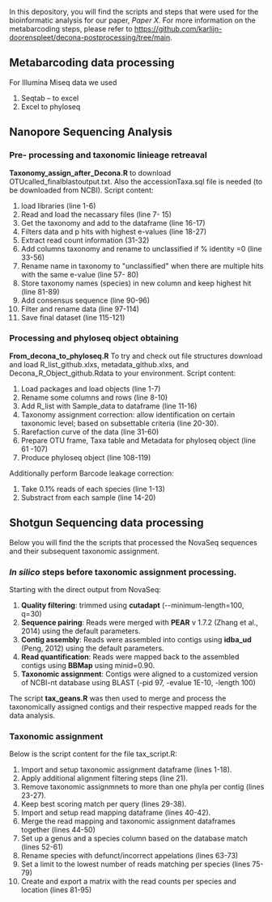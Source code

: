 In this depository, you will find the scripts and steps that were used for the bioinformatic analysis for our paper, *Paper X*. 
For more information on the metabarcoding steps, please refer to https://github.com/karlijn-doorenspleet/decona-postprocessing/tree/main. 

## Metabarcoding data processing
For Illumina Miseq data we used  
1. Seqtab – to excel
2. Excel to phyloseq

## Nanopore Sequencing Analysis

### Pre- processing and taxonomic linieage retreaval
**Taxonomy_assign_after_Decona.R** to download OTUcalled_finalblastoutput.txt. Also the accessionTaxa.sql file is needed (to be downloaded from NCBI).
Script content:
1.	load libraries (line 1-6)
2.	Read and load the necassary files (line 7- 15)
3.	Get the taxonomy and add to the dataframe (line 16-17)
4.	Filters data and p hits with highest e-values (line 18-27)
5.	Extract read count information (31-32)
6.	Add columns taxonomy and rename to unclassified if % identity =0 (line 33-56)
7.	Rename name in taxonomy to "unclassified" when there are multiple hits with the same e-value (line 57- 80)
8.	Store taxonomy names (species) in new column and keep highest hit (line 81-89)
9.	Add consensus sequence (line 90-96)
10.	Filter and rename data (line 97-114)
11.	Save final dataset (line 115-121)

### Processing and phyloseq object obtaining

**From_decona_to_phyloseq.R**
To try and check out file structures download and load R_list_github.xlxs, metadata_github.xlxs, and Decona_R_Object_github.Rdata to your environment.
Script content:
1.	Load packages and load objects (line 1-7)
2.	Rename some columns and rows (line 8-10)
3.	Add R_list with Sample_data to dataframe (line 11-16)
4.	Taxonomy assignment correction: allow identification on certain taxonomic level; based on subsettable criteria (line 20-30).
5.	Rarefaction curve of the data (line 31-60)
6.	Prepare OTU frame, Taxa table and Metadata for phyloseq object (line 61 -107)
7.	Produce phyloseq object (line 108-119)

Additionally perform Barcode leakage correction:

1.	Take 0.1% reads of each species (line 1-13)
2.	Substract from each sample (line 14-20)

## Shotgun Sequencing data processing 
Below you will find the the scripts that processed the NovaSeq sequences and their subsequent taxonomic assignment. 

### _In silico_ steps before taxonomic assignment processing. 
Starting with the direct output from NovaSeq:
1. **Quality filtering**: trimmed using **cutadapt** (--minimum-length=100, q=30)
2. **Sequence pairing**: Reads were merged with **PEAR** v 1.7.2 (Zhang et al., 2014) using the default parameters.
3. **Contig assembly**: Reads were assembled into contigs using **idba_ud** (Peng, 2012) using the default parameters.
4. **Read quantification**: Reads were mapped back to the assembled contigs using **BBMap** using minid=0.90.
5. **Taxonomic assignment**: Contigs were aligned to a customized version of NCBI-nt database using BLAST (-pid 97, -evalue 1E-10, -length 100)

The script **tax_geans.R** was then used to merge and process the taxonomically assigned contigs and their respective mapped reads for the data analysis. 

### Taxonomic assignment 
Below is the script content for the file tax_script.R:

1. Import and setup taxonomic assignment dataframe (lines 1-18).
2. Apply additional alignment filtering steps (line 21).
3. Remove taxonomic assignmnets to more than one phyla per contig (lines 23-27).
4. Keep best scoring match per query (lines 29-38).
5. Import and setup read mapping dataframe (lines 40-42).
6. Merge the read mapping and taxonomic assignment dataframes together (lines 44-50)
7. Set up a genus and a species column based on the database match (lines 52-61)
8. Rename species with defunct/incorrect appelations (lines 63-73)
9. Set a limit to the lowest number of reads matching per species (lines 75-79)
10. Create and export a matrix with the read counts per species and location (lines 81-95)
